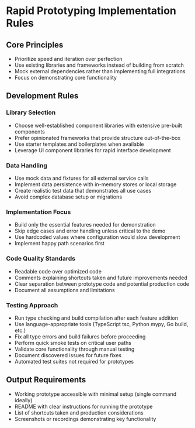 # Rapid Prototyping Implementation Rules

## Core Principles
- Prioritize speed and iteration over perfection
- Use existing libraries and frameworks instead of building from scratch
- Mock external dependencies rather than implementing full integrations
- Focus on demonstrating core functionality

## Development Rules

### Library Selection
- Choose well-established component libraries with extensive pre-built components
- Prefer opinionated frameworks that provide structure out-of-the-box
- Use starter templates and boilerplates when available
- Leverage UI component libraries for rapid interface development

### Data Handling
- Use mock data and fixtures for all external service calls
- Implement data persistence with in-memory stores or local storage
- Create realistic test data that demonstrates all use cases
- Avoid complex database setup or migrations

### Implementation Focus
- Build only the essential features needed for demonstration
- Skip edge cases and error handling unless critical to the demo
- Use hardcoded values where configuration would slow development
- Implement happy path scenarios first

### Code Quality Standards
- Readable code over optimized code
- Comments explaining shortcuts taken and future improvements needed
- Clear separation between prototype code and potential production code
- Document all assumptions and limitations

### Testing Approach
- Run type checking and build compilation after each feature addition
- Use language-appropriate tools (TypeScript tsc, Python mypy, Go build, etc.)
- Fix all type errors and build failures before proceeding
- Perform quick smoke tests on critical user paths
- Validate core functionality through manual testing
- Document discovered issues for future fixes
- Automated test suites not required for prototypes

## Output Requirements
- Working prototype accessible with minimal setup (single command ideally)
- README with clear instructions for running the prototype
- List of shortcuts taken and production considerations
- Screenshots or recordings demonstrating key functionality